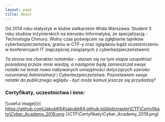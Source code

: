 ```yaml
---
layout: page
title: About
---
```


Od 2014 roku statystyk w klubie siatkarskim Wisła Warszawa. Student 3 roku studiów inżynierskich na kierunku Informatyka,
ze specjalizacją - Technologia Chmury. Wolny czas poświęcam na zgłębianie tajników cyberbezpieczeństwa, graniu w CTF-y oraz oglądaniu bądź uczestniczeniu w konferencjach IT (najczęściej związanych z cyberbezpieczeństwem)

*Ta strona ma charakter notatnika - staram się na tym etapie uzupełniać posiadaną przeze mnie wiedzę, a następnie będę zamieszczał swoje notatki na temat nowo nabywanych umiejętności dotyczących szeroko rozumianej Administracji i Cyberbezpieczeństwa. Pozostawiam swoje notatki do publicznego wglądu - być może komuś jeszcze się przydadzą?*

### Certyfikaty, uczestnictwa i inne:

![useful image]({{ https://github.com\JakubK64\jakubk64.github.io\blob\master\CTF\Certyfikaty\Cyber_Academy_2019.png }}CTF\Certyfikaty\Cyber_Academy_2019.png)
